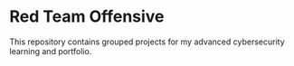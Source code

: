 # Red Team Offensive

This repository contains grouped projects for my advanced cybersecurity learning and portfolio.
